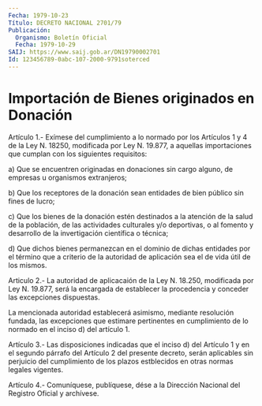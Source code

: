 ```yaml
---
Fecha: 1979-10-23
Título: DECRETO NACIONAL 2701/79
Publicación:
  Organismo: Boletín Oficial
  Fecha: 1979-10-29
SAIJ: https://www.saij.gob.ar/DN19790002701
Id: 123456789-0abc-107-2000-9791soterced
---
```

# Importación de Bienes originados en Donación

<a id="1"></a>
Artículo 1.- Exímese del cumplimiento a lo normado por los Artículos 1 y 4 de la Ley N. 18250, modificada por Ley N. 19.877, a aquellas importaciones que cumplan con los siguientes requisitos:

a)  Que  se encuentren originadas en donaciones sin cargo alguno, de empresas u organismos extranjeros;

b) Que los  receptores de la donación sean entidades de bien público sin fines de lucro;

c) Que los bienes  de  la donación estén destinados a la atención de la  salud  de  la  población,  de  las  actividades  culturales  y/o deportivas, o al fomento y desarrollo de la invertigación científica o técnica;

d) Que dichos bienes  permanezcan  en el dominio de dichas entidades por el término que a criterio de la  autoridad  de aplicación sea el de vida útil de los mismos.

<a id="2"></a>
Articulo  2.-  La  autoridad  de  aplicacaión  de  la Ley N. 18.250, modificada  por  Ley  N. 19.877, será la encargada de establecer  la procedencia y conceder las excepciones dispuestas.

La mencionada autoridad  establecerá  asimismo,  mediante resolución fundada, las excepciones que estimare pertinentes en cumplimiento de lo normado en el inciso d) del artículo 1.

<a id="3"></a>
Artículo  3.-  Las  disposiciones  indicadas  que  el  inciso d) del Artículo  1  y  en el segundo párrafo del Artículo 2 del  presente decreto, serán aplicables  sin  perjuicio  del  cumplimiento  de los plazos estblecidos en otras normas legales vigentes.

<a id="4"></a>
Artículo  4.-  Comuníquese, publíquese, dése a la Dirección Nacional del Registro Oficial y archívese.